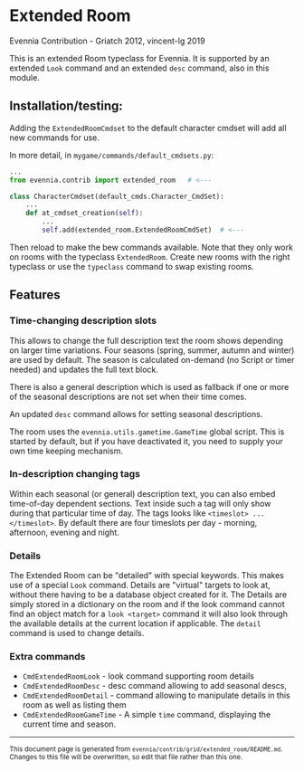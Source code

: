 # Extended Room

Evennia Contribution - Griatch 2012, vincent-lg 2019

This is an extended Room typeclass for Evennia. It is supported
by an extended `Look` command and an extended `desc` command, also
in this module.

## Installation/testing:

Adding the `ExtendedRoomCmdset` to the default character cmdset will add all
new commands for use.

In more detail, in `mygame/commands/default_cmdsets.py`:

```python
...
from evennia.contrib import extended_room   # <---

class CharacterCmdset(default_cmds.Character_CmdSet):
    ...
    def at_cmdset_creation(self):
        ...
        self.add(extended_room.ExtendedRoomCmdSet)  # <---

```

Then reload to make the bew commands available. Note that they only work
on rooms with the typeclass `ExtendedRoom`. Create new rooms with the right
typeclass or use the `typeclass` command to swap existing rooms.

## Features

### Time-changing description slots

This allows to change the full description text the room shows
depending on larger time variations. Four seasons (spring, summer,
autumn and winter) are used by default. The season is calculated
on-demand (no Script or timer needed) and updates the full text block.

There is also a general description which is used as fallback if
one or more of the seasonal descriptions are not set when their
time comes.

An updated `desc` command allows for setting seasonal descriptions.

The room uses the `evennia.utils.gametime.GameTime` global script. This is
started by default, but if you have deactivated it, you need to
supply your own time keeping mechanism.

### In-description changing tags

Within each seasonal (or general) description text, you can also embed
time-of-day dependent sections. Text inside such a tag will only show
during that particular time of day. The tags looks like `<timeslot> ...
</timeslot>`. By default there are four timeslots per day - morning,
afternoon, evening and night.

### Details

The Extended Room can be "detailed" with special keywords. This makes
use of a special `Look` command. Details are "virtual" targets to look
at, without there having to be a database object created for it. The
Details are simply stored in a dictionary on the room and if the look
command cannot find an object match for a `look <target>` command it
will also look through the available details at the current location
if applicable. The `detail` command is used to change details.

### Extra commands

- `CmdExtendedRoomLook` - look command supporting room details
- `CmdExtendedRoomDesc` - desc command allowing to add seasonal descs,
- `CmdExtendedRoomDetail` - command allowing to manipulate details in this room
  as well as listing them
- `CmdExtendedRoomGameTime` - A simple `time` command, displaying the current
  time and season.


----

<small>This document page is generated from `evennia/contrib/grid/extended_room/README.md`. Changes to this
file will be overwritten, so edit that file rather than this one.</small>
